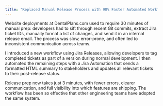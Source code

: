 ```yaml
---
title: "Replaced Manual Release Process with 90% Faster Automated Workflow"
---
```


Website deployments at DentalPlans.com used to require 30 minutes of manual prep: developers had to sift through recent Git commits, extract Jira ticket IDs, manually format a list of changes, and send it in an internal release email. The process was slow, error-prone, and often led to inconsistent communication across teams.

I introduced a new workflow using Jira Releases, allowing developers to tag completed tickets as part of a version during normal development. I then automated the remaining steps with a Jira Automation that sends a formatted HTML summary to stakeholders and updates all relevant tickets to their post-release status.

Release prep now takes just 3 minutes, with fewer errors, clearer communication, and full visibility into which features are shipping. The workflow has been so effective that other engineering teams have adopted the same system.
